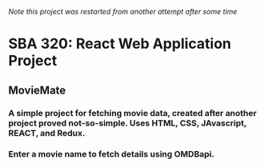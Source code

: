 *Note this project was restarted from another attempt after some time*

<h1>SBA 320: React Web Application Project</h1>
<h2>MovieMate</h2>
<h3>A simple project for fetching movie data, created after another project proved not-so-simple. Uses HTML, CSS, JAvascript, REACT, and Redux.<h3>


Enter a movie name to fetch details using OMDBapi.